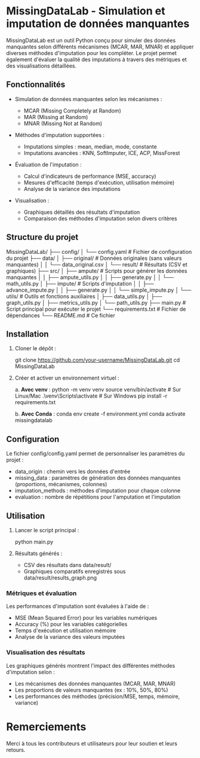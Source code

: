 # MissingDataLab  - Simulation et imputation de données manquantes

MissingDataLab est un outil Python conçu pour simuler des données manquantes selon différents mécanismes (MCAR, MAR, MNAR) et appliquer diverses méthodes d'imputation pour les compléter. 
Le projet permet également d'évaluer la qualité des imputations à travers des métriques et des visualisations détaillées.

## Fonctionnalités

- Simulation de données manquantes selon les mécanismes :
  - MCAR (Missing Completely at Random)
  - MAR (Missing at Random)
  - MNAR (Missing Not at Random)

- Méthodes d'imputation supportées :
  - Imputations simples : mean, median, mode, constante
  - Imputations avancées : KNN, SoftImputer, ICE, ACP, MissForest

- Évaluation de l'imputation :
  - Calcul d'indicateurs de performance (MSE, accuracy)
  - Mesures d'efficacité (temps d'exécution, utilisation mémoire)
  - Analyse de la variance des imputations

- Visualisation :
  - Graphiques détaillés des résultats d'imputation
  - Comparaison des méthodes d'imputation selon divers critères

## Structure du projet

MissingDataLab/
├── config/
│   └── config.yaml               # Fichier de configuration du projet
├── data/
│   ├── original/                 # Données originales (sans valeurs manquantes)
│   │   └── data_original.csv
│   └── result/                   # Résultats (CSV et graphiques)
├── src/
│   ├── ampute/                   # Scripts pour générer les données manquantes
│   │   ├── ampute_utils.py
│   │   ├── generate.py
│   │   └── math_utils.py
│   ├── impute/                   # Scripts d'imputation
│   │   ├── advance_impute.py
│   │   ├── generate.py
│   │   └── simple_impute.py
│   └── utils/                    # Outils et fonctions auxiliaires
│       ├── data_utils.py
│       ├── graph_utils.py
│       ├── metrics_utils.py
│       └── path_utils.py
├── main.py                       # Script principal pour exécuter le projet
└── requirements.txt              # Fichier de dépendances
└── README.md                     # Ce fichier


## Installation

1. Cloner le dépôt :

   git clone https://github.com/your-username/MissingDataLab.git
   cd MissingDataLab

2. Créer et activer un environnement virtuel :

   a. **Avec venv** :
      python -m venv venv
      source venv/bin/activate  # Sur Linux/Mac
      .\venv\Scripts\activate   # Sur Windows
      pip install -r requirements.txt

   b. **Avec Conda** :
      conda env create -f environment.yml
      conda activate missingdatalab


## Configuration

Le fichier config/config.yaml permet de personnaliser les paramètres du projet :

- data_origin : chemin vers les données d'entrée
- missing_data : paramètres de génération des données manquantes (proportions, mécanismes, colonnes)
- imputation_methods : méthodes d'imputation pour chaque colonne
- evaluation : nombre de répétitions pour l'amputation et l'imputation

## Utilisation

1. Lancer le script principal :

   python main.py

2. Résultats générés :
   - CSV des résultats dans data/result/
   - Graphiques comparatifs enregistrés sous data/result/results_graph.png

### Métriques et évaluation

Les performances d'imputation sont évaluées à l'aide de :

- MSE (Mean Squared Error) pour les variables numériques
- Accuracy (%) pour les variables catégorielles
- Temps d'exécution et utilisation mémoire
- Analyse de la variance des valeurs imputées

### Visualisation des résultats

Les graphiques générés montrent l'impact des différentes méthodes d'imputation selon :

- Les mécanismes des données manquantes (MCAR, MAR, MNAR)
- Les proportions de valeurs manquantes (ex : 10%, 50%, 80%)
- Les performances des méthodes (précision/MSE, temps, mémoire, variance)

# Remerciements

Merci à tous les contributeurs et utilisateurs pour leur soutien et leurs retours.